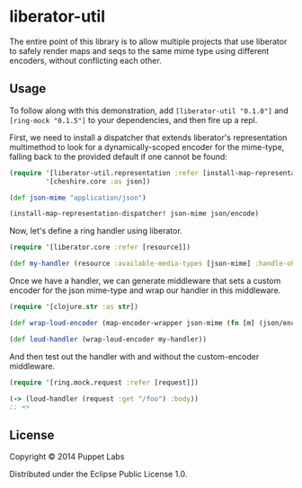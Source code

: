 # liberator-util

The entire point of this library is to allow multiple projects that use liberator to safely render maps and seqs to the same mime type using different encoders, without conflicting each other.

## Usage

To follow along with this demonstration, add `[liberator-util "0.1.0"]` and `[ring-mock "0.1.5"]` to your dependencies, and then fire up a repl.

First, we need to install a dispatcher that extends liberator's representation multimethod to look for a dynamically-scoped encoder for the mime-type, falling back to the provided default if one cannot be found:

```clj
(require '[liberator-util.representation :refer [install-map-representation-dispatcher! map-encoder-wrapper]
         '[cheshire.core :as json])

(def json-mime "application/json")

(install-map-representation-dispatcher! json-mime json/encode)
```

Now, let's define a ring handler using liberator.

```clj
(require '[liberator.core :refer [resource]])

(def my-handler (resource :available-media-types [json-mime] :handle-ok (fn [ctx] {:foo-bar "baz"})))
```

Once we have a handler, we can generate middleware that sets a custom encoder for the json mime-type and wrap our handler in this middleware.

```clj
(require '[clojure.str :as str])

(def wrap-loud-encoder (map-encoder-wrapper json-mime (fn [m] (json/encode m (fn [k] (-> k str .toUpperCase))))))

(def loud-handler (wrap-loud-encoder my-handler))
```

And then test out the handler with and without the custom-encoder middleware.

```clj
(require '[ring.mock.request :refer [request]])

(-> (loud-handler (request :get "/foo") :body))
;; =>
```

## License

Copyright © 2014 Puppet Labs

Distributed under the Eclipse Public License 1.0.
